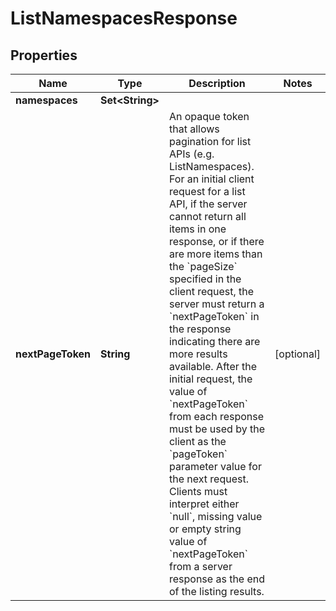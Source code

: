 

# ListNamespacesResponse


## Properties

| Name | Type | Description | Notes |
|------------ | ------------- | ------------- | -------------|
|**namespaces** | **Set&lt;String&gt;** |  |  |
|**nextPageToken** | **String** | An opaque token that allows pagination for list APIs (e.g. ListNamespaces). For an initial client request for a list API, if the server cannot return all items in one response, or if there are more items than the &#x60;pageSize&#x60; specified in the client request, the server must return a &#x60;nextPageToken&#x60; in the response indicating there are more results available. After the initial request, the value of &#x60;nextPageToken&#x60; from each response must be used by the client as the &#x60;pageToken&#x60; parameter value for the next request. Clients must interpret either &#x60;null&#x60;, missing value or empty string value of &#x60;nextPageToken&#x60; from a server response as the end of the listing results. |  [optional] |



